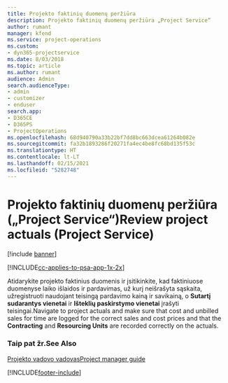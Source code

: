 ```yaml
---
title: Projekto faktinių duomenų peržiūra
description: Projekto faktinių duomenų peržiūra „Project Service“
author: rumant
manager: kfend
ms.service: project-operations
ms.custom:
- dyn365-projectservice
ms.date: 8/03/2018
ms.topic: article
ms.author: rumant
audience: Admin
search.audienceType:
- admin
- customizer
- enduser
search.app:
- D365CE
- D365PS
- ProjectOperations
ms.openlocfilehash: 68d940790a33b22bf7dd8bc663dcea61264b082e
ms.sourcegitcommit: fa32b1893286f20271fa4ec4be8fc68bd135f53c
ms.translationtype: HT
ms.contentlocale: lt-LT
ms.lasthandoff: 02/15/2021
ms.locfileid: "5282748"
---
```

# <a name="review-project-actuals-project-service"></a><span data-ttu-id="4b671-103">Projekto faktinių duomenų peržiūra („Project Service“)</span><span class="sxs-lookup"><span data-stu-id="4b671-103">Review project actuals (Project Service)</span></span>

[!include [banner](../includes/psa-now-project-operations.md)]

[!INCLUDE[cc-applies-to-psa-app-1x-2x](../includes/cc-applies-to-psa-app-1x-2x.md)]

<span data-ttu-id="4b671-104">Atidarykite projekto faktinius duomenis ir įsitikinkite, kad faktiniuose duomenyse laiko išlaidos ir pardavimas, už kurį neišrašyta sąskaita, užregistruoti naudojant teisingą pardavimo kainą ir savikainą, o **Sutartį sudarantys vienetai** ir **Išteklių paskirstymo vienetai** įrašyti teisingai.</span><span class="sxs-lookup"><span data-stu-id="4b671-104">Navigate to project actuals and make sure that cost and unbilled sales for time are logged for the correct sales and cost prices and that the **Contracting** and **Resourcing Units** are recorded correctly on the actuals.</span></span>  
  
### <a name="see-also"></a><span data-ttu-id="4b671-105">Taip pat žr.</span><span class="sxs-lookup"><span data-stu-id="4b671-105">See Also</span></span>  
 [<span data-ttu-id="4b671-106">Projekto vadovo vadovas</span><span class="sxs-lookup"><span data-stu-id="4b671-106">Project manager guide</span></span>](../psa/project-manager-guide.md)


[!INCLUDE[footer-include](../includes/footer-banner.md)]